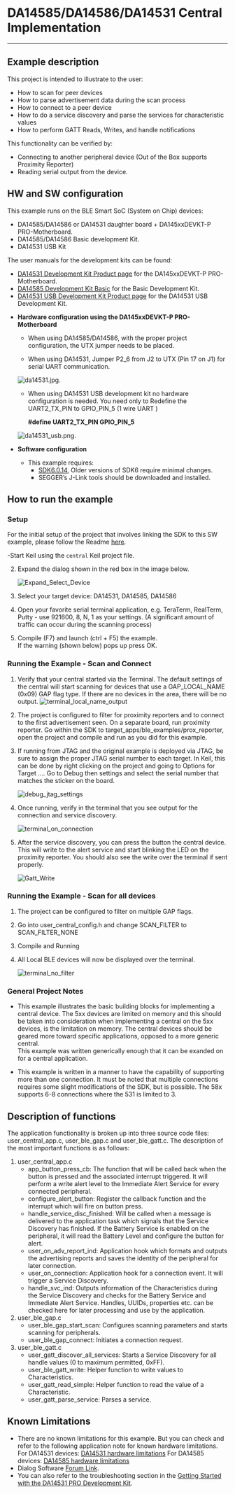 # DA14585/DA14586/DA14531 Central Implementation

---


## Example description

This project is intended to illustrate to the user:
- How to scan for peer devices
- How to parse advertisement data during the scan process
- How to connect to a peer device
- How to do a service discovery and parse the services for characteristic values
- How to perform GATT Reads, Writes, and handle notifications

This functionality can be verified by:
- Connecting to another peripheral device (Out of the Box supports Proximity Reporter)
- Reading serial output from the device.
	

## HW and SW configuration
This example runs on the BLE Smart SoC (System on Chip) devices:
- DA14585/DA14586 or DA14531 daughter board + DA145xxDEVKT-P PRO-Motherboard.
- DA14585/DA14586 Basic development Kit.
- DA14531 USB Kit

The user manuals for the development kits can be found:
- [DA14531 Development Kit Product page](https://www.dialog-semiconductor.com/products/da14531-development-kit-pro) for the DA145xxDEVKT-P PRO-Motherboard.
- [DA14585 Development Kit Basic](https://www.dialog-semiconductor.com/products/da14585-development-kit-basic) for the Basic Development Kit.
- [DA14531 USB Development Kit Product page](https://www.dialog-semiconductor.com/products/da14531-development-kit-usb) for the DA14531 USB Development Kit.

* **Hardware configuration using the DA145xxDEVKT-P PRO-Motherboard**

	- When using DA14585/DA14586, with the proper project configuration, the UTX jumper needs to be placed.
	
	- When using DA14531, Jumper P2_6 from J2 to UTX (Pin 17 on J1) for serial UART communication.
	
	![da14531.jpg](assets/da14531.jpg).
	
    - When using DA14531 USB development kit no hardware configuration is needed. You need only to Redefine the UART2_TX_PIN to GPIO_PIN_5 (1 wire UART ) 
	  
	  **#define UART2_TX_PIN            GPIO_PIN_5**

	![da14531_usb.png](assets/da14531_usb.png).
	
* **Software configuration**

    - This example requires:
        * [SDK6.0.14](https://www.dialog-semiconductor.com/da14531_sdk_latest), Older versions of SDK6 require minimal changes.
        * SEGGER’s J-Link tools should be downloaded and installed.


## How to run the example

### Setup

For the initial setup of the project that involves linking the SDK to this SW example, please follow the Readme [here](../../Readme.md).

-Start Keil using the `central` Keil project file.

2. Expand the dialog shown in the red box in the image below.
	
	![Expand_Select_Device](assets/Expand_Select_Device.png)

3. Select your target device: DA14531, DA14585, DA14586

4. Open your favorite serial terminal application, e.g. TeraTerm, RealTerm, Putty - use 921600, 8, N, 1 as your settings. (A significant amount of traffic can occur during the scanning process)

5. Compile (F7) and launch (ctrl + F5) the example.\
If the warning (shown below) pops up press OK.

### Running the Example - Scan and Connect

1. Verify that your central started via the Terminal.  The default settings of the central will start scanning for devices that use a GAP_LOCAL_NAME (0x09) GAP flag type. If there are no devices in the area, there will be no output. 
	![terminal_local_name_output](assets/terminal_local_name_output.png)

2. The project is configured to filter for proximity reporters and to connect to the first advertisement seen. On a separate board, run proximity reporter.  Go within the SDK to target_apps/ble_examples/prox_reporter, open the project and compile and run as you did for this example.

3. If running from JTAG and the original example is deployed via JTAG, be sure to assign the proper JTAG serial number to each target.  In Keil, this can be done by right clicking on the project and going to Options for Target ....  Go to Debug then settings and select the serial number that matches the sticker on the board.

	![debug_jtag_settings](assets/debug_jtag_settings.png)
	
3. Once running, verify in the terminal that you see output for the connection and service discovery. 
	
	![terminal_on_connection](assets/terminal_on_connection.png)

4. After the service discovery, you can press the button the central device.  This will write to the alert service and start blinking the LED on the proximity reporter.  You should also see the write over the terminal if sent properly.

	![Gatt_Write](assets/Gatt_Write.png)
	
### Running the Example - Scan for all devices

1.  The project can be configured to filter on multiple GAP flags.  

2.  Go into user_central_config.h and change SCAN_FILTER to SCAN_FILTER_NONE

3.  Compile and Running

4.  All Local BLE devices will now be displayed over the terminal.

	![terminal_no_filter](assets/terminal_no_filter.png)


### General Project Notes
 - This example illustrates the basic building blocks for implementing a central device.  The 5xx devices are limited on memory and this should be taken into consideration
when implementing a central on the 5xx devices, is the limitation on memory.  The central devices should be geared more toward specific applications, opposed to a more generic central.  
This example was written generically enough that it can be exanded on for a central application.


- This example is written in a manner to have the capability of supporting more than one connection.  It must be noted that multiple connections requires
some slight modifications of the SDK, but is possible.  The 58x supports 6-8 connections where the 531 is limited to 3.

## Description of functions

The application functionality is broken up into three source code files: user_central_app.c, user_ble_gap.c and user_ble_gatt.c. The description of the most important functions is as follows:

1.  user_central_app.c
    -   app_button_press_cb: The function that will be called back when the button is pressed and the associated interrupt triggered. It will perform a write alert level to the Immediate Alert Service for every connected peripheral.
	-   configure_alert_button: Register the callback function and the interrupt which will fire on button press.
	-	handle_service_disc_finished: Will be called when a message is delivered to the application task which signals that the Service Discovery has finished. If the Battery Service is enabled on the peripheral, it will read the Battery Level and configure the button for alert.
	-	user_on_adv_report_ind: Application hook which formats and outputs the advertising reports and saves the identity of the peripheral for later connection.
	-	user_on_connection: Application hook for a connection event. It will trigger a Service Discovery. 
	-	handle_svc_ind: Outputs information of the Characteristics during the Service Discovery and checks for the Battery Service and Immediate Alert Service. Handles, UUIDs, properties etc. can be checked here for later processing and use by the application. 
2.	user_ble_gap.c
	-	user_ble_gap_start_scan: Configures scanning parameters and starts scanning for peripherals.
	-	user_ble_gap_connect: Initiates a connection request.
3.	user_ble_gatt.c
	-	user_gatt_discover_all_services: Starts a Service Discovery for all handle values (0 to maximum permitted, 0xFF).
	-	user_ble_gatt_write: Helper function to write values to Characteristics.
	-	user_gatt_read_simple: Helper function to read the value of a Characteristic.
	-	user_gatt_parse_service: Parses a service.


## Known Limitations

- There are no known limitations for this example. But you can check and refer to the following 
  application note for known hardware limitations.
For DA14531 devices:
  [DA14531 hardware limitations](https://www.dialog-semiconductor.com/sites/default/files/da14531_errata_1v0.pdf)
For DA14585 devices:
  [DA14585 hardware limitations](https://www.dialog-semiconductor.com/sites/default/files/da1458x-knownlimitations_2019_01_07.pdf)
- Dialog Software [Forum Link](https://support.dialog-semiconductor.com/forums/dialog-smartbond-bluetooth-low-energy-%E2%80%93-software "Forum Link").
- You can also refer to the troubleshooting section in the [Getting Started with the DA14531 PRO Development Kit](http://lpccs-docs.dialog-semiconductor.com/UM-B-117-DA14531-Getting-Started-With-The-Pro-Development-Kit/index.html).

